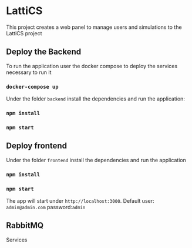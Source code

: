 # LattiCS

This project creates a web panel to manage users and simulations to the LattiCS project

## Deploy the Backend

To run the application user the docker compose to deploy the services necessary to run it

### `docker-compose up`

Under the folder `backend` install the dependencies and run the application:

### `npm install`

### `npm start`

## Deploy frontend

Under the folder `frontend` install the dependencies and run the application

### `npm install`

### `npm start`

The app will start under `http://localhost:3000`.
Default user: `admin@admin.com` password:`admin`

## RabbitMQ

Services
